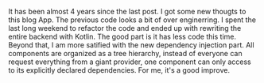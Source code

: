 It has been almost 4 years since the last post. I got some new thougts to this blog App. The previous code looks a bit of over enginerring. I spent the last long weekend to refactor the code and ended up with rewriting the entire backend with Kotlin. The good part is it has less code this time. Beyond that, I am more satified with the new dependency injection part. All components are organized as a tree hierarchy, instead of everyone can request everything from a giant provider, one component can only access to its explicitly declared dependencies. For me, it's a good improve.
<!--eof-->

